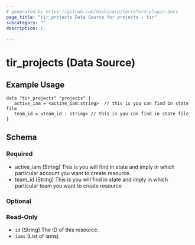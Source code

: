```yaml
---
# generated by https://github.com/hashicorp/terraform-plugin-docs
page_title: "tir_projects Data Source for projects - tir"
subcategory: ""
description: |-
  
---
```


# tir_projects (Data Source)


## Example Usage

``` hcl 
data "tir_projects" "projects" {
   active_iam = <active_iam:string>  // this is you can find in state file
   team_id = <team_id : string> // this is you can find in state file
}

```


<!-- schema generated by tfplugindocs -->
## Schema

### Required

- active_iam (String) This is you will find in state and imply in which particular account you want to create resource.
- team_id (String) This is you will find in state and imply in which particular team you want to create resource


### Optional


### Read-Only

- `id` (String) The ID of this resource.
- `iams` (List of iams) 
